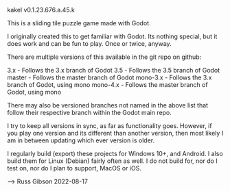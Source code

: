 kakel v0.1.23.676.a.45.k

This is a sliding tile puzzle game made with Godot.

I originally created this to get familiar with Godot.  Its nothing
special, but it does work and can be fun to play.  Once or twice, anyway.

There are multiple versions of this available in the git repo on github:

3.x - Follows the 3.x branch of Godot
3.5 - Follows the 3.5 branch of Godot
master - Follows the master branch of Godot
mono-3.x - Follows the 3.x branch of Godot, using mono
mono-4.x - Follows the master branch of Godot, using mono

There may also be versioned branches not named in the above list that
follow their respective branch within the Godot main repo.

I try to keep all versions in sync, as far as functionality goes.
However, if you play one version and its different than another
version, then most likely I am in between updating which ever version
is older.

I regularly build (export) these projects for Windows 10+, and
Android. I also build them for Linux (Debian) fairly often as well.  I
do not build for, nor do I test on, nor do I plan to support, MacOS or
iOS.

--> Russ Gibson
    2022-08-17

